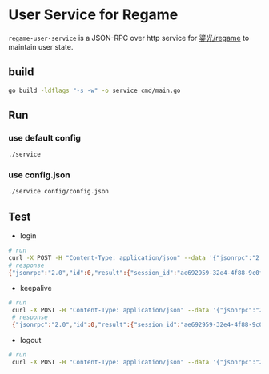 # User Service for Regame

`regame-user-service` is a JSON-RPC over http service for [鎏光/regame](https://github.com/ksyun-kenc/liuguang) to maintain user state.

## build

```sh
go build -ldflags "-s -w" -o service cmd/main.go
```

## Run

### use default config

```sh
./service
```

### use config.json

```sh
./service config/config.json
```

## Test

- login
```sh
# run
curl -X POST -H "Content-Type: application/json" --data '{"jsonrpc":"2.0","id":0,"method":"login","params":{"version":0,"username":"UMU","type":0,"data":"123456"}}' http://127.0.0.1:8545/user
# response
{"jsonrpc":"2.0","id":0,"result":{"session_id":"ae692959-32e4-4f88-9c0f-13c25380baee","interval":10}}
```

- keepalive
```sh
# run
 curl -X POST -H "Content-Type: application/json" --data '{"jsonrpc":"2.0","id":0,"method":"keepalive", "params":{"session_id": "ae692959-32e4-4f88-9c0f-13c25380baee"}}' http://127.0.0.1:8545/user
 # response
 {"jsonrpc":"2.0","id":0,"result":{"session_id":"ae692959-32e4-4f88-9c0f-13c25380baee","interval":10}}
 ```

- logout
```sh
# run
 curl -X POST -H "Content-Type: application/json" --data '{"jsonrpc":"2.0","method":"logout", "params":{"session_id": "ae692959-32e4-4f88-9c0f-13c25380baee"}}' http://127.0.0.1:8545/user
```